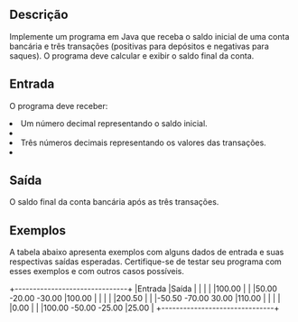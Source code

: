 ## Descrição
Implemente um programa em Java que receba o saldo inicial de uma conta bancária e três transações (positivas para depósitos e negativas para saques). O programa deve calcular e exibir o saldo final da conta.

## Entrada
O programa deve receber:

<li>Um número decimal representando o saldo inicial.<li>
<li>Três números decimais representando os valores das transações.<li>

## Saída
O saldo final da conta bancária após as três transações.

## Exemplos
A tabela abaixo apresenta exemplos com alguns dados de entrada e suas respectivas saídas esperadas. Certifique-se de testar seu programa com esses exemplos e com outros casos possíveis.

+-------------------------------+
|Entrada	            |Saída  |
|                       |       |
|100.00                 |       |
|50.00 -20.00 -30.00	|100.00 |
|                       |       |
|200.50                 |       |
|-50.50 -70.00 30.00	|110.00 |
|                       |       |
|0.00                   |       |
|100.00 -50.00 -25.00	|25.00  |
+-------------------------------+